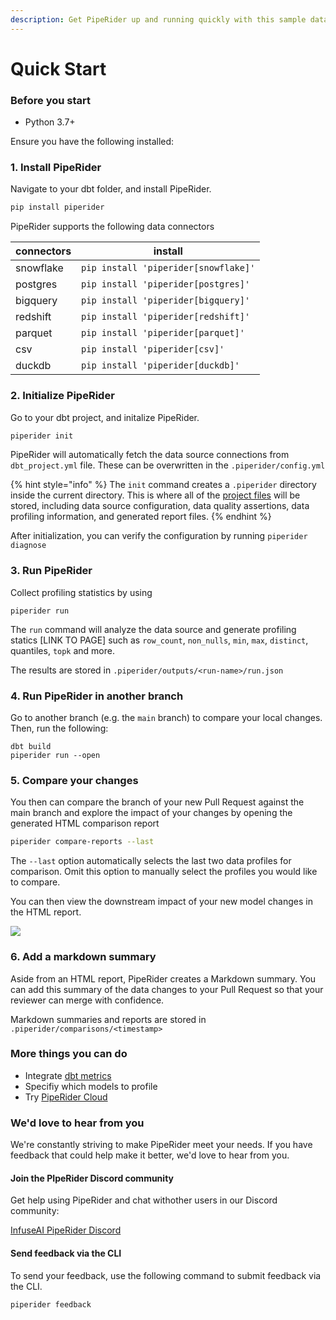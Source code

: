 ```yaml
---
description: Get PipeRider up and running quickly with this sample data quality project.
---
```


# Quick Start

### Before you start

* Python 3.7+

Ensure you have the following installed:

### 1. Install PipeRider

Navigate to your dbt folder, and install PipeRider.

```bash
pip install piperider
```

PipeRider supports the following data connectors

| connectors | install                              |
| ---------- | ------------------------------------ |
| snowflake  | `pip install 'piperider[snowflake]'` |
| postgres   | `pip install 'piperider[postgres]'`  |
| bigquery   | `pip install 'piperider[bigquery]'`  |
| redshift   | `pip install 'piperider[redshift]'`  |
| parquet    | `pip install 'piperider[parquet]'`   |
| csv        | `pip install 'piperider[csv]'`       |
| duckdb     | `pip install 'piperider[duckdb]'`    |

### 2. Initialize PipeRider

Go to your dbt project, and initalize PipeRider.

```bash
piperider init
```

PipeRider will automatically fetch the data source connections from `dbt_project.yml` file. These can be overwritten in the `.piperider/config.yml`

{% hint style="info" %}
The `init` command creates a `.piperider` directory inside the current directory. This is where all of the [project files](../reference/project-structure/) will be stored, including data source configuration, data quality assertions, data profiling information, and generated report files.
{% endhint %}

After initialization, you can verify the configuration by running `piperider diagnose`

### 3. Run PipeRider

Collect profiling statistics by using

```
piperider run
```

The `run` command will analyze the data source and generate profiling statics \[LINK TO PAGE] such as `row_count`, `non_nulls`, `min`, `max`, `distinct`, quantiles, `topk` and more.

The results are stored in `.piperider/outputs/<run-name>/run.json`

### 4. Run PipeRider in another branch

Go to another branch (e.g. the `main` branch) to compare your local changes. Then, run the following:

```
dbt build
piperider run --open
```

### 5. Compare your changes

You then can compare the branch of your new Pull Request against the main branch and explore the impact of your changes by opening the generated HTML comparison report

```bash
piperider compare-reports --last
```

The `--last` option automatically selects the last two data profiles for comparison. Omit this option to manually select the profiles you would like to compare.

You can then view the downstream impact of your new model changes in the HTML report.

![](https://i.imgur.com/jXQVTpk.png)

### 6. Add a markdown summary

Aside from an HTML report, PipeRider creates a Markdown summary. You can add this summary of the data changes to your Pull Request so that your reviewer can merge with confidence.

Markdown summaries and reports are stored in `.piperider/comparisons/<timestamp>`

### More things you can do

* Integrate [dbt metrics](../usage/run/metrics.md)
* Specifiy which models to profile
* Try [PipeRider Cloud](../piperider-cloud/get-started.md)

### We'd love to hear from you

We're constantly striving to make PipeRider meet your needs. If you have feedback that could help make it better, we'd love to hear from you.

#### Join the PIpeRider Discord community

Get help using PipeRider and chat withother users in our Discord community:

[InfuseAI PipeRider Discord](http://discord.gg/328QcXnkKD)

#### Send feedback via the CLI

To send your feedback, use the following command to submit feedback via the CLI.

```
piperider feedback
```

